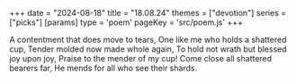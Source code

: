 +++
date = "2024-08-18"
title = "18.08.24"
themes = ["devotion"]
series = ["picks"]
[params]
  type = 'poem'
  pageKey = 'src/poem.js'
+++

A contentment that does move to tears,
One like me who holds a shattered cup,
Tender molded now made whole again,
To hold not wrath but blessed joy upon joy,
Praise to the mender of my cup!
Come close all shattered bearers far,
He mends for all who see their shards.
